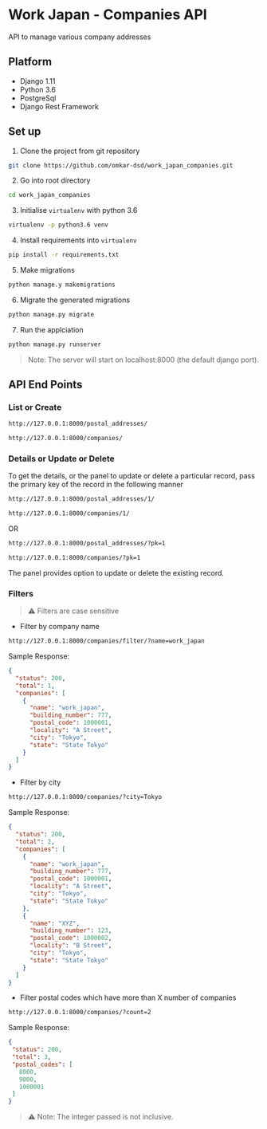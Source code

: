 # Work Japan - Companies API
API to manage various company addresses
## Platform

- Django 1.11
- Python 3.6
- PostgreSql
- Django Rest Framework

## Set up

1. Clone the project from git repository
```bash
git clone https://github.com/omkar-dsd/work_japan_companies.git
```
2. Go into root directory
```bash
cd work_japan_companies
```

3. Initialise `virtualenv` with python 3.6
```bash
virtualenv -p python3.6 venv
```

4. Install requirements into `virtualenv`
```bash
pip install -r requirements.txt
```

5. Make migrations
```python
python manage.y makemigrations
```

6. Migrate the generated migrations
```python
python manage.py migrate
```

7. Run the applciation
```python
python manage.py runserver
```

> Note: The server will start on localhost:8000 (the default django port).

## API End Points

### List or Create

```bash
http://127.0.0.1:8000/postal_addresses/
```


```bash
http://127.0.0.1:8000/companies/
```

### Details or Update or Delete

To get the details, or the panel to update or delete a particular record, pass the primary key of the record in the following manner

```bash
http://127.0.0.1:8000/postal_addresses/1/
```


```bash
http://127.0.0.1:8000/companies/1/
```

OR


```bash
http://127.0.0.1:8000/postal_addresses/?pk=1
```


```bash
http://127.0.0.1:8000/companies/?pk=1
```

The panel provides option to update or delete the existing record.

### Filters
> :warning: Filters are case sensitive

- Filter by company name
```bash
http://127.0.0.1:8000/companies/filter/?name=work_japan
```
Sample Response:
```json
{
  "status": 200,
  "total": 1,
  "companies": [
    {
      "name": "work_japan",
      "building_number": 777,
      "postal_code": 1000001,
      "locality": "A Street",
      "city": "Tokyo",
      "state": "State Tokyo"
    }
  ]
}
```

- Filter by city
```bash
http://127.0.0.1:8000/companies/?city=Tokyo
```
Sample Response:
```json
{
  "status": 200,
  "total": 2,
  "companies": [
    {
      "name": "work_japan",
      "building_number": 777,
      "postal_code": 1000001,
      "locality": "A Street",
      "city": "Tokyo",
      "state": "State Tokyo"
    },
    {
      "name": "XYZ",
      "building_number": 123,
      "postal_code": 1000002,
      "locality": "B Street",
      "city": "Tokyo",
      "state": "State Tokyo"
    }
  ]
}
```


- Filter postal codes which have more than X number of companies
```bash
http://127.0.0.1:8000/companies/?count=2
```
 Sample Response:
 ```json
 {
  "status": 200,
  "total": 3,
  "postal_codes": [
    8000,
    9000,
    1000001
  ]
}
```
> :warning: Note: The integer passed is not inclusive.  
